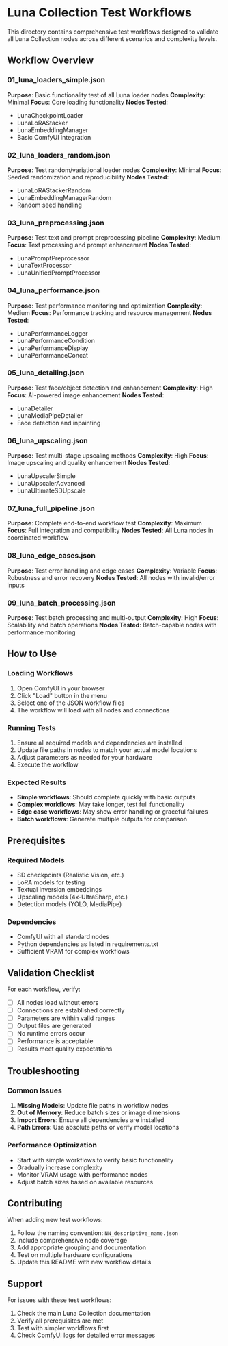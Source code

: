 # Luna Collection Test Workflows

This directory contains comprehensive test workflows designed to validate all Luna Collection nodes across different scenarios and complexity levels.

## Workflow Overview

### 01_luna_loaders_simple.json
**Purpose**: Basic functionality test of all Luna loader nodes
**Complexity**: Minimal
**Focus**: Core loading functionality
**Nodes Tested**:
- LunaCheckpointLoader
- LunaLoRAStacker
- LunaEmbeddingManager
- Basic ComfyUI integration

### 02_luna_loaders_random.json
**Purpose**: Test random/variational loader nodes
**Complexity**: Minimal
**Focus**: Seeded randomization and reproducibility
**Nodes Tested**:
- LunaLoRAStackerRandom
- LunaEmbeddingManagerRandom
- Random seed handling

### 03_luna_preprocessing.json
**Purpose**: Test text and prompt preprocessing pipeline
**Complexity**: Medium
**Focus**: Text processing and prompt enhancement
**Nodes Tested**:
- LunaPromptPreprocessor
- LunaTextProcessor
- LunaUnifiedPromptProcessor

### 04_luna_performance.json
**Purpose**: Test performance monitoring and optimization
**Complexity**: Medium
**Focus**: Performance tracking and resource management
**Nodes Tested**:
- LunaPerformanceLogger
- LunaPerformanceCondition
- LunaPerformanceDisplay
- LunaPerformanceConcat

### 05_luna_detailing.json
**Purpose**: Test face/object detection and enhancement
**Complexity**: High
**Focus**: AI-powered image enhancement
**Nodes Tested**:
- LunaDetailer
- LunaMediaPipeDetailer
- Face detection and inpainting

### 06_luna_upscaling.json
**Purpose**: Test multi-stage upscaling methods
**Complexity**: High
**Focus**: Image upscaling and quality enhancement
**Nodes Tested**:
- LunaUpscalerSimple
- LunaUpscalerAdvanced
- LunaUltimateSDUpscale

### 07_luna_full_pipeline.json
**Purpose**: Complete end-to-end workflow test
**Complexity**: Maximum
**Focus**: Full integration and compatibility
**Nodes Tested**: All Luna nodes in coordinated workflow

### 08_luna_edge_cases.json
**Purpose**: Test error handling and edge cases
**Complexity**: Variable
**Focus**: Robustness and error recovery
**Nodes Tested**: All nodes with invalid/error inputs

### 09_luna_batch_processing.json
**Purpose**: Test batch processing and multi-output
**Complexity**: High
**Focus**: Scalability and batch operations
**Nodes Tested**: Batch-capable nodes with performance monitoring

## How to Use

### Loading Workflows
1. Open ComfyUI in your browser
2. Click "Load" button in the menu
3. Select one of the JSON workflow files
4. The workflow will load with all nodes and connections

### Running Tests
1. Ensure all required models and dependencies are installed
2. Update file paths in nodes to match your actual model locations
3. Adjust parameters as needed for your hardware
4. Execute the workflow

### Expected Results
- **Simple workflows**: Should complete quickly with basic outputs
- **Complex workflows**: May take longer, test full functionality
- **Edge case workflows**: May show error handling or graceful failures
- **Batch workflows**: Generate multiple outputs for comparison

## Prerequisites

### Required Models
- SD checkpoints (Realistic Vision, etc.)
- LoRA models for testing
- Textual Inversion embeddings
- Upscaling models (4x-UltraSharp, etc.)
- Detection models (YOLO, MediaPipe)

### Dependencies
- ComfyUI with all standard nodes
- Python dependencies as listed in requirements.txt
- Sufficient VRAM for complex workflows

## Validation Checklist

For each workflow, verify:
- [ ] All nodes load without errors
- [ ] Connections are established correctly
- [ ] Parameters are within valid ranges
- [ ] Output files are generated
- [ ] No runtime errors occur
- [ ] Performance is acceptable
- [ ] Results meet quality expectations

## Troubleshooting

### Common Issues
1. **Missing Models**: Update file paths in workflow nodes
2. **Out of Memory**: Reduce batch sizes or image dimensions
3. **Import Errors**: Ensure all dependencies are installed
4. **Path Errors**: Use absolute paths or verify model locations

### Performance Optimization
- Start with simple workflows to verify basic functionality
- Gradually increase complexity
- Monitor VRAM usage with performance nodes
- Adjust batch sizes based on available resources

## Contributing

When adding new test workflows:
1. Follow the naming convention: `NN_descriptive_name.json`
2. Include comprehensive node coverage
3. Add appropriate grouping and documentation
4. Test on multiple hardware configurations
5. Update this README with new workflow details

## Support

For issues with these test workflows:
1. Check the main Luna Collection documentation
2. Verify all prerequisites are met
3. Test with simpler workflows first
4. Check ComfyUI logs for detailed error messages